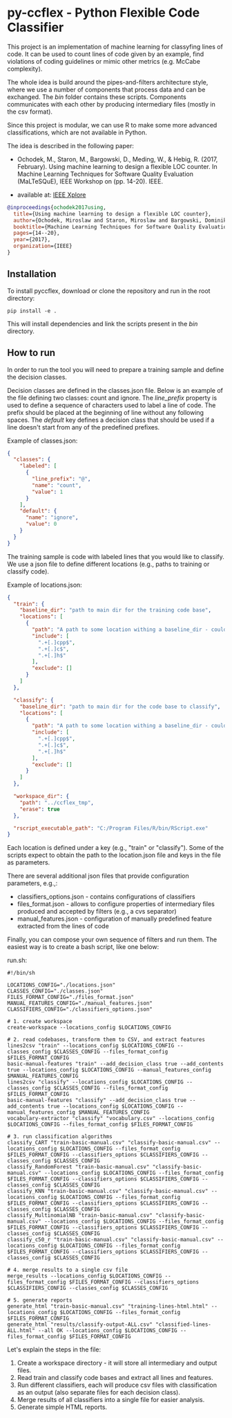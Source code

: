 # py-ccflex - Python Flexible Code Classifier
This project is an implementation of machine learning for classyfing lines of code. It can be used to count lines of 
code given by an example, find violations of coding guidelines or mimic other metrics (e.g. McCabe complexity). 

The whole idea is build around the pipes-and-filters architecture style, where we use a number of components that 
process data and can be exchanged. The _bin_ folder contains these scripts. Components communicates with each other by
producing intermediary files (mostly in the csv format). 

Since this project is modular, we can use R to make some more advanced classifications, which are not available in Python.

The idea is described in the following paper:
* Ochodek, M., Staron, M., Bargowski, D., Meding, W., & Hebig, R. (2017, February). Using machine learning to 
design a flexible LOC counter. In Machine Learning Techniques for Software Quality Evaluation (MaLTeSQuE), 
IEEE Workshop on (pp. 14-20). IEEE.

* available at: [IEEE Xplore](http://ieeexplore.ieee.org/abstract/document/7882011/)

```bibtex
@inproceedings{ochodek2017using,
  title={Using machine learning to design a flexible LOC counter},
  author={Ochodek, Miroslaw and Staron, Miroslaw and Bargowski, Dominik and Meding, Wilhelm and Hebig, Regina},
  booktitle={Machine Learning Techniques for Software Quality Evaluation (MaLTeSQuE), IEEE Workshop on},
  pages={14--20},
  year={2017},
  organization={IEEE}
}
``` 

## Installation

To install pyccflex, download or clone the repository and run in the root directory:
```
pip install -e .
```
This will install dependencies and link the scripts present in the _bin_ directory.

## How to run 

In order to run the tool you will need to prepare a training sample and define the decision classes. 

Decision classes are defined in the classes.json file. Below is an example of the file defining two classes: 
count and ignore. The _line_prefix_ property is used to define a sequence of characters used to label a line of code. 
The prefix should be placed at the beginning of line without any following spaces. 
The _default_ key defines a decision class that should
be used if a line doesn't start from any of the predefined prefixes.  
 
Example of classes.json:
```json
{
  "classes": {
    "labeled": [
      {
        "line_prefix": "@",
        "name": "count",
        "value": 1
      }
    ],
    "default": {
      "name": "ignore",
      "value": 0
    }
  }
}
```

The training sample is code with labeled lines that you would like to classify. We use a json file
to define different locations (e.g., paths to training or classify code). 

Example of locations.json:
```json
{
  "train": {
    "baseline_dir": "path to main dir for the training code base",
    "locations": [
      {
        "path": "A path to some location withing a baseline_dir - could be the same as baseline_dir",
        "include": [
          ".+[.]cpp$",
          ".+[.]c$",
          ".+[.]h$"
        ],
        "exclude": []
      }
    ]
  },

  "classify": {
    "baseline_dir": "path to main dir for the code base to classify",
    "locations": [
      {
        "path": "A path to some location withing a baseline_dir - could be the same as baseline_dir",
        "include": [
          ".+[.]cpp$",
          ".+[.]c$",
          ".+[.]h$"
        ],
        "exclude": []
      }
    ]
  },

  "workspace_dir": {
    "path": "../ccflex_tmp",
    "erase": true
  },

  "rscript_executable_path": "C:/Program Files/R/bin/RScript.exe" 
}

```

Each location is defined under a key (e.g., "train" or "classify"). Some of the scripts
expect to obtain the path to the location.json file and keys in the file as parameters.

There are several additional json files that provide configuration parameters, e.g.,:
* classifiers_options.json - contains configurations of classifiers 
* files_format.json - allows to configure properties of intermediary files produced
and accepted by filters (e.g., a cvs separator)
* manual_features.json - configuration of manually predefined feature extracted
from the lines of code 

Finally, you can compose your own sequence of filters and run them. 
The easiest way is to create a bash script, like one below:

run.sh:
```
#!/bin/sh

LOCATIONS_CONFIG="./locations.json"
CLASSES_CONFIG="./classes.json"
FILES_FORMAT_CONFIG="./files_format.json"
MANUAL_FEATURES_CONFIG="./manual_features.json"
CLASSIFIERS_CONFIG="./classifiers_options.json"

# 1. create workspace
create-workspace --locations_config $LOCATIONS_CONFIG

# 2. read codebases, transform them to CSV, and extract features
lines2csv "train" --locations_config $LOCATIONS_CONFIG --classes_config $CLASSES_CONFIG --files_format_config $FILES_FORMAT_CONFIG
basic-manual-features "train" --add_decision_class true --add_contents true --locations_config $LOCATIONS_CONFIG --manual_features_config $MANUAL_FEATURES_CONFIG
lines2csv "classify" --locations_config $LOCATIONS_CONFIG --classes_config $CLASSES_CONFIG --files_format_config $FILES_FORMAT_CONFIG
basic-manual-features "classify" --add_decision_class true --add_contents true --locations_config $LOCATIONS_CONFIG --manual_features_config $MANUAL_FEATURES_CONFIG
vocabulary-extractor "classify" "vocabulary.csv" --locations_config $LOCATIONS_CONFIG --files_format_config $FILES_FORMAT_CONFIG

# 3. run classification algorithms
classify_CART "train-basic-manual.csv" "classify-basic-manual.csv" --locations_config $LOCATIONS_CONFIG --files_format_config $FILES_FORMAT_CONFIG --classifiers_options $CLASSIFIERS_CONFIG --classes_config $CLASSES_CONFIG
classify_RandomForest "train-basic-manual.csv" "classify-basic-manual.csv" --locations_config $LOCATIONS_CONFIG --files_format_config $FILES_FORMAT_CONFIG --classifiers_options $CLASSIFIERS_CONFIG --classes_config $CLASSES_CONFIG
classify_KNN "train-basic-manual.csv" "classify-basic-manual.csv" --locations_config $LOCATIONS_CONFIG --files_format_config $FILES_FORMAT_CONFIG --classifiers_options $CLASSIFIERS_CONFIG --classes_config $CLASSES_CONFIG
classify_MultinomialNB "train-basic-manual.csv" "classify-basic-manual.csv" --locations_config $LOCATIONS_CONFIG --files_format_config $FILES_FORMAT_CONFIG --classifiers_options $CLASSIFIERS_CONFIG --classes_config $CLASSES_CONFIG
classify_c50_r "train-basic-manual.csv" "classify-basic-manual.csv" --locations_config $LOCATIONS_CONFIG --files_format_config $FILES_FORMAT_CONFIG --classifiers_options $CLASSIFIERS_CONFIG --classes_config $CLASSES_CONFIG

# 4. merge results to a single csv file
merge_results --locations_config $LOCATIONS_CONFIG --files_format_config $FILES_FORMAT_CONFIG --classifiers_options $CLASSIFIERS_CONFIG --classes_config $CLASSES_CONFIG

# 5. generate reports
generate_html "train-basic-manual.csv" "training-lines-html.html" --locations_config $LOCATIONS_CONFIG --files_format_config $FILES_FORMAT_CONFIG
generate_html "results/classify-output-ALL.csv" "classified-lines-ALL.html" --all OK --locations_config $LOCATIONS_CONFIG --files_format_config $FILES_FORMAT_CONFIG

```

Let's explain the steps in the file:
1. Create a workspace directory - it will store all intermediary and output files.
1. Read train and classify code bases and extract all lines and features.
1. Run different classifiers, each will produce csv files with classification as 
an output (also separate files for each decision class).
1. Merge results of all classifiers into a single file for easier analysis.
1. Generate simple HTML reports.